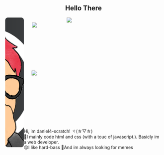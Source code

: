 <h2><center>Hello There</center></h2>

<img src="banner4.png" align="left" width="60" height="416" style="border-radius:8px;"> 

<img src="https://spotify-github-profile.vercel.app/api/view?uid=x5zh4w7pax39fdmzs3nipo4gl&cover_image=true&theme=default&bar_color=53b14f&bar_color_cover=false" align="right" width="306" > 

<a href ="https://discord.com/users/853820912628269088"><img align="right" src="https://lanyard-profile-readme.vercel.app/api/853820912628269088?bg=121212" width="418"></a>


<br><br><br><br><br><br><br><br><br><br>
<img src="https://github-readme-stats.vercel.app/api/top-langs/?username=daniel4-scratch&layout=compact&theme=radical&border_radius=8&hide_border=true&bg_color=121212&title_color=ffffff&text_color=ffffff"  align="right" width="419">

<br><br><br><br><br><br><br><br><br><br>
Hi, im daniel4-scratch! ヾ(☆▽☆)<br>
🧐I mainly code html and css (with a touc of javascript.). Basicly im a web developer.<br>
😛I like hard-bass
🤯And im always looking for memes
